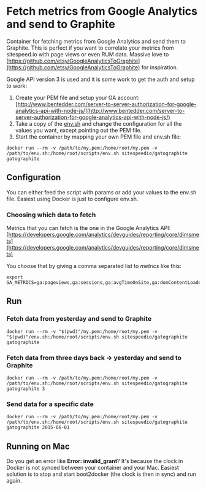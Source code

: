 # Fetch metrics from Google Analytics and send to Graphite

Container for fetching metrics from Google Analytics and send them to Graphite. This is perfect if you want to correlate your metrics from sitespeed.io with page views or even RUM data. Massive love to [https://github.com/etsy/GoogleAnalyticsToGraphite](https://github.com/etsy/GoogleAnalyticsToGraphite) for inspiration.


Google API version 3 is used and it is some work to get the auth and setup to work:

1. Create your PEM file and setup your GA account: [http://www.bentedder.com/server-to-server-authorization-for-google-analytics-api-with-node-js/](http://www.bentedder.com/server-to-server-authorization-for-google-analytics-api-with-node-js/)
2. Take a copy of the [env.sh](https://github.com/soulgalore/gatographite/blob/master/docker/scripts/env.sh) and change the configuration for all the values you want, except pointing out the PEM file.
3. Start the container by mapping your own PEM file and env.sh file:

```
docker run --rm -v /path/to/my.pem:/home/root/my.pem -v /path/to/env.sh:/home/root/scripts/env.sh sitespeedio/gatographite gatographite
```

## Configuration
You can either feed the script with params or add your values to the env.sh file. Easiest using Docker is just to configure env.sh.

### Choosing which data to fetch
Metrics that you can fetch is the one in the Google Analytics API:
[https://developers.google.com/analytics/devguides/reporting/core/dimsmets](https://developers.google.com/analytics/devguides/reporting/core/dimsmets)

You choose that by giving a comma separated list to *metrics* like this:

```
export GA_METRICS=ga:pageviews,ga:sessions,ga:avgTimeOnSite,ga:domContentLoadedTime
```

## Run

### Fetch data from yesterday and send to Graphite
```
docker run --rm -v "$(pwd)"/my.pem:/home/root/my.pem -v "$(pwd)"/env.sh:/home/root/scripts/env.sh sitespeedio/gatographite gatographite
```

### Fetch data from three days back -> yesterday and send to Graphite
```
docker run --rm -v /path/to/my.pem:/home/root/my.pem -v /path/to/env.sh:/home/root/scripts/env.sh sitespeedio/gatographite gatographite 3
```

###  Send data for a specific date
```
docker run --rm -v /path/to/my.pem:/home/root/my.pem -v /path/to/env.sh:/home/root/scripts/env.sh sitespeedio/gatographite gatographite 2015-06-01
```

## Running on Mac
Do you get an error like **Error: invalid_grant**? It's because the clock in Docker is not synced between your container and your Mac. Easiest solution is to stop and start boot2docker (the clock is then in sync) and run again.
